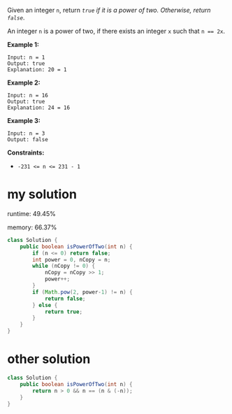 Given an integer `n`, return *`true` if it is a power of two. Otherwise, return `false`*.

An integer `n` is a power of two, if there exists an integer `x` such that `n == 2x`.

 

**Example 1:**

```
Input: n = 1
Output: true
Explanation: 20 = 1
```

**Example 2:**

```
Input: n = 16
Output: true
Explanation: 24 = 16
```

**Example 3:**

```
Input: n = 3
Output: false
```

 

**Constraints:**

- `-231 <= n <= 231 - 1`

# my solution

runtime: 49.45%

memory: 66.37%

```java
class Solution {
    public boolean isPowerOfTwo(int n) {
        if (n <= 0) return false;
        int power = 0, nCopy = n;
        while (nCopy != 0) {
            nCopy = nCopy >> 1;
            power++;
        }
        if (Math.pow(2, power-1) != n) {
            return false;
        } else {
            return true;
        }
    }
}
```

# other solution

```java
class Solution {
    public boolean isPowerOfTwo(int n) {
        return n > 0 && n == (n & (-n));
    }
}
```


